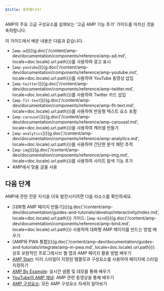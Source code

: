 ```yaml
---
$title: 축하합니다!
---
```


AMP의 주요 고급 구성요소를 살펴보는 '고급 AMP 기능 추가' 가이드를 마치신 것을 축하합니다.

이 가이드에서 배운 내용은 다음과 같습니다.

- [`amp-ad`]({{g.doc('/content/amp-dev/documentation/components/reference/amp-ad.md', locale=doc.locale).url.path}})를 사용하여 광고 표시
- [`amp-youtube`]({{g.doc('/content/amp-dev/documentation/components/reference/amp-youtube.md', locale=doc.locale).url.path}})를 사용하여 YouTube 동영상 삽입
- [`amp-twitter`]({{g.doc('/content/amp-dev/documentation/components/reference/amp-twitter.md', locale=doc.locale).url.path}})를 사용하여 Twitter 카드 삽입
- [`amp-fit-text`]({{g.doc('/content/amp-dev/documentation/components/reference/amp-fit-text.md', locale=doc.locale).url.path}})를 사용하여 반응형 텍스트 요소 포함
- [`amp-carousel`]({{g.doc('/content/amp-dev/documentation/components/reference/amp-carousel.md', locale=doc.locale).url.path}})을 사용하여 캐러셀 만들기
- [`amp-analytics`]({{g.doc('/content/amp-dev/documentation/components/reference/amp-analytics.md', locale=doc.locale).url.path}})를 사용하여 간단한 분석 패턴 추적
- [`amp-img`]({{g.doc('/content/amp-dev/documentation/components/reference/amp-img.md', locale=doc.locale).url.path}})를 사용하여 사이트 탐색 기능 추가
- AMP에서 맞춤 글꼴 사용

## 다음 단계

AMP에 관한 전문 지식을 더욱 발전시키려면 다음 리소스를 확인하세요.

- [대화형 AMP 페이지 만들기]({{g.doc('/content/amp-dev/documentation/guides-and-tutorials/develop/interactivity/index.md', locale=doc.locale).url.path}}) 가이드: [`amp-bind`]({{g.doc('/content/amp-dev/documentation/components/reference/amp-bind.md', locale=doc.locale).url.path}})  사용하여 대화형 AMP 페이지를 만드는 방법 배우기
- [AMP와 PWA 통합]({{g.doc('/content/amp-dev/documentation/guides-and-tutorials/integrate/amp-in-pwa.md', locale=doc.locale).url.path}}): 상호 보완적인 프로그레시브 웹 앱과 AMP 페이지 활용 방법 배우기
- [AMP Start](https://www.ampstart.com/): 미리 스타일이 지정된 템플릿과 구성요소를 사용하여 페이지에 스타일 지정하기
- [AMP By Example](https://ampbyexample.com/): 실시간 샘플 및 데모를 통해 배우기
- [YouTube의 AMP 채널](https://www.youtube.com/channel/UCXPBsjgKKG2HqsKBhWA4uQw): AMP 관련 동영상을 통해 배우기
- [AMP 구성요소](/ko/docs/reference/components.html): 모든 AMP 구성요소 자세히 알아보기
